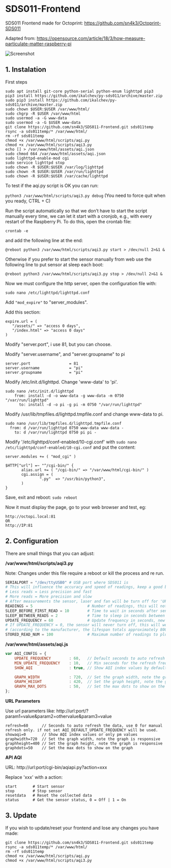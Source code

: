 # SDS011-Frontend
SDS011 Frontend made for Octoprint: https://github.com/sn4k3/Octoprint-SDS011

Adapted from: https://opensource.com/article/18/3/how-measure-particulate-matter-raspberry-pi

![Screenshot](https://i.imgur.com/6z32egQ.png)


## 1. Instalation

First steps
 ```ssh
sudo apt install git-core python-serial python-enum lighttpd pip3
pip3 install https://github.com/ikalchev/py-sds011/archive/master.zip
sudo pip3 install https://github.com/ikalchev/py-sds011/archive/master.zip
sudo chown $USER:$USER /var/www/html/
sudo chgrp -R $USER /var/www/html
sudo usermod -a -G www-data 
sudo usermod -a -G $USER www-data
git clone https://github.com/sn4k3/SDS011-Frontend.git sds011temp
rsync -a sds011temp/* /var/www/html/
rm -rf sds011temp
chmod +x /var/www/html/scripts/aqi.py
chmod +x /var/www/html/scripts/aqi3.py
echo [] > /var/www/html/assets/aqi.json
sudo chmod 664 /var/www/html/assets/aqi.json
sudo lighttpd-enable-mod cgi
sudo service lighttpd stop
sudo chown -R $USER:$USER /var/log/lighttpd
sudo chown -R $USER:$USER /var/run/lighttpd
sudo chown -R $USER:$USER /var/cache/lighttpd

 ```
 
 To test if the aqi.py script is OK you can run:
 
 ``python3 /var/www/html/scripts/aqi3.py debug``
 (You need to force quit when you ready, CTRL + C)
 
 Run the script automatically so that we don’t have to start the script manually every time, we can let it start with a cronjob, e.g., with every restart of the Raspberry Pi. To do this, open the crontab file:
 
 ``crontab -e``
 
 and add the following line at the end:
 
 ``@reboot python3 /var/www/html/scripts/aqi3.py start > /dev/null 2>&1 &``
 
 Otherwise if you prefer to start the sensor manually from web use the following line to put sensor at sleep each boot:
 
  ``@reboot python3 /var/www/html/scripts/aqi3.py stop > /dev/null 2>&1 &``
  
   
 Now we must configure the http server, open the configuration file with:
 
 ``sudo nano /etc/lighttpd/lighttpd.conf``
 
 Add ``"mod_expire"`` to "server_modules".
 
 Add this section:
 
 ````text
expire.url = (
    "/assets/" => "access 0 days",
    "/index.html" => "access 0 days"
)
````
 
 Modify "server.port", i use 81, but you can choose.
 
 Modify "server.username", and "server.groupname" to pi
 
 ````
server.port                 = 81
server.username             = "pi"
server.groupname            = "pi"
````

Modify /etc/init.d/lighttpd. Change 'www-data' to 'pi'.

````ssh
sudo nano /etc/init.d/lighttpd
    from: install -d -o www-data -g www-data -m 0750 "/var/run/lighttpd" 
      to: install -d -o pi -g pi -m 0750 "/var/run/lighttpd"
````

Modify /usr/lib/tmpfiles.d/lighttpd.tmpfile.conf and change www-data to pi.

````ssh
sudo nano /usr/lib/tmpfiles.d/lighttpd.tmpfile.conf
  from: d /var/run/lighttpd 0750 www-data www-data -
    to: d /var/run/lighttpd 0750 pi pi -
````
 
 
Modify '/etc/lighttpd/conf-enabled/10-cgi.conf' with ``sudo nano /etc/lighttpd/conf-enabled/10-cgi.conf`` and put the content:
 
 ````
server.modules += ( "mod_cgi" )

$HTTP["url"] =~ "^/cgi-bin/" {
        alias.url += ( "/cgi-bin/" => "/var/www/html/cgi-bin/" )
        cgi.assign = (
                ".py"  => "/usr/bin/python3",
        )
}
````
 
 Save, exit and reboot:  ``sudo reboot``
 
 Now it must display the page, go to your web browser and test, eg:
 
 ```
 http://octopi.local:81
 OR
 http://IP:81
 ```
 
 ## 2. Configuration
 
 There are small things that you can adjust:
 
 **/var/www/html/scripts/aqi3.py**
 
 Note: Changes under this file require a reboot or kill the process and re run. 
 
````python
SERIALPORT = "/dev/ttyUSB0" # USB port where SDS011 is
# This will influence the accuracy and speed of readings, keep a good balance
# Less reads = Less precision and fast
# More reads = More precision and slow
# After measurements the sensor, laser and fan will be turn off for 'UPDATE_FREQUENCY' time, this will increase the lifespan of the sensor.
READINGS = 5                        # Number of readings, this will not perform an AVG, only the last read will be used as value.
SLEEP_BEFORE_FIRST_READ = 10        # Time to wait in seconds after sensor awake and before the first read. Give sometime for the sensor stabilize
SLEEP_BETWEEN_READS = 2             # Time to sleep in seconds between each read, total read time will be READINGS x SLEEP_BETWEEN_READS.
UPDATE_FREQUENCY = 60               # Update frequency in seconds, new measurements after that time.
# If UPDATE_FREQUENCY = 0, the sensor will never turn off, this will wear your sensor much faster.
# (according to the manufacturer, the lifespan totals approximately 8000 hours).
STORED_READ_NUM = 100               # Maximum number of readings to plot or store, when max is reached, the oldest read will be removed.
````

**/var/www/html/assets/aqi.js**

````javascript
var AQI_CONFIG = {
    UPDATE_FREQUENCY        : 60,	// Default seconds to auto refresh the data if not specified by the user via url.
    MIN_UPDATE_FREQUENCY    : 10,	// Min seconds for the refresh frequency, must be greater than 1, if user use lower than that, the value will be set to this.
    SHOW_AQI                : true,	// Show AQI index values by default or only pm values

    GRAPH_WIDTH             : 720,  // Set the graph width, note the graph is responsive
    GRAPH_HEIGHT            : 420,  // Set the graph height, note the graph is responsive
    GRAPH_MAX_DOTS          : 50,   // Set the max dots to show on the graph
};

````

**URL Parameters**

Use url parameters like: http://url:port/?param1=value&param2=othervalue&param3=value

````
refresh=60      // Seconds to auto refresh the data, use 0 for manual refresh only. if not set AQI_DEFAULT_UPDATE_FREQUENCY will be used.
showaqi=0       // Show AQI index values or only pm values
graphwidth=720  // Set the graph width, note the graph is responsive
graphheight=400 // Set the graph height, note the graph is responsive
graphdots=50    // Set the max dots to show on the graph
````

**API AQI**

URL: http://url:port/cgi-bin/aqiapi.py?action=xxx

Replace 'xxx' with a action:
````text
start       # Start sensor
stop        # Stop sensor
resetdata   # Reset the collected data
status      # Get the sensor status, 0 = Off | 1 = On
````

## 3. Update

If you wish to update/reset your frontend and lose any changes you have made:

````ssh
git clone https://github.com/sn4k3/SDS011-Frontend.git sds011temp 
rsync -a sds011temp/* /var/www/html/
rm -rf sds011temp
chmod +x /var/www/html/scripts/aqi.py
chmod +x /var/www/html/scripts/aqi3.py

````